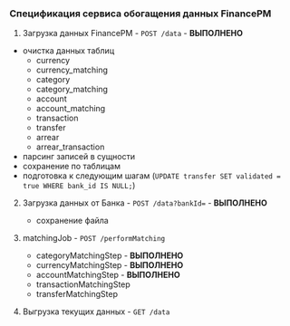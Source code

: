 ### Спецификация сервиса обогащения данных FinancePM

1. Загрузка данных FinancePM - `POST /data` - **ВЫПОЛНЕНО**
  - очистка данных таблиц
    * currency
    * currency_matching
    * category
    * category_matching
    * account
    * account_matching
    * transaction
    * transfer
    * arrear
    * arrear_transaction
  - парсинг записей в сущности
  - сохранение по таблицам
  - подготовка к следующим шагам (`UPDATE transfer SET validated = true WHERE bank_id IS NULL;`)


2. Загрузка данных от Банка - `POST /data?bankId=` - **ВЫПОЛНЕНО**
   - сохранение файла 


3. matchingJob - `POST /performMatching`
   * categoryMatchingStep - **ВЫПОЛНЕНО**
   * currencyMatchingStep - **ВЫПОЛНЕНО**
   * accountMatchingStep - **ВЫПОЛНЕНО**
   * transactionMatchingStep
   * transferMatchingStep

4. Выгрузка текущих данных - `GET /data`